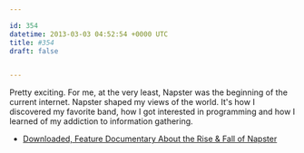 ```yaml
---

id: 354
datetime: 2013-03-03 04:52:54 +0000 UTC
title: #354
draft: false


---
```


Pretty exciting. For me, at the very least, Napster was the beginning of the current internet. Napster shaped my views of the world. It's how I discovered my favorite band, how I got interested in programming and how I learned of my addiction to information gathering. 

 
 * [Downloaded, Feature Documentary About the Rise & Fall of Napster](http://laughingsquid.com/downloaded-feature-documentary-about-the-rise-fall-of-napster/)


